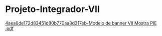 # Projeto-Integrador-VII


[4aea0de172d83451d80b770aa3d317eb-Modelo de banner VII Mostra PIE .pdf](https://github.com/matheuschrist/Projeto-Integrador-VII/files/10169467/4aea0de172d83451d80b770aa3d317eb-Modelo.de.banner.VII.Mostra.PIE.pdf)
